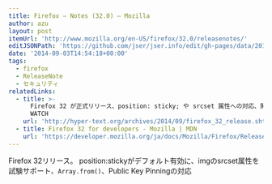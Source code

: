 ```yaml
---
title: Firefox — Notes (32.0) — Mozilla
author: azu
layout: post
itemUrl: 'http://www.mozilla.org/en-US/firefox/32.0/releasenotes/'
editJSONPath: 'https://github.com/jser/jser.info/edit/gh-pages/data/2014/09/index.json'
date: '2014-09-03T14:54:18+00:00'
tags:
  - firefox
  - ReleaseNote
  - セキュリティ
relatedLinks:
  - title: >-
      Firefox 32 が正式リリース、position: sticky; や srcset 属性への対応、開発ツールの機能追加など | WWW
      WATCH
    url: 'http://hyper-text.org/archives/2014/09/firefox_32_release.shtml'
  - title: Firefox 32 for developers - Mozilla | MDN
    url: 'https://developer.mozilla.org/ja/docs/Mozilla/Firefox/Releases/32'
---
```

Firefox 32リリース。
position:stickyがデフォルト有効に、imgのsrcset属性を試験サポート、`Array.from()`、Public Key Pinningの対応
